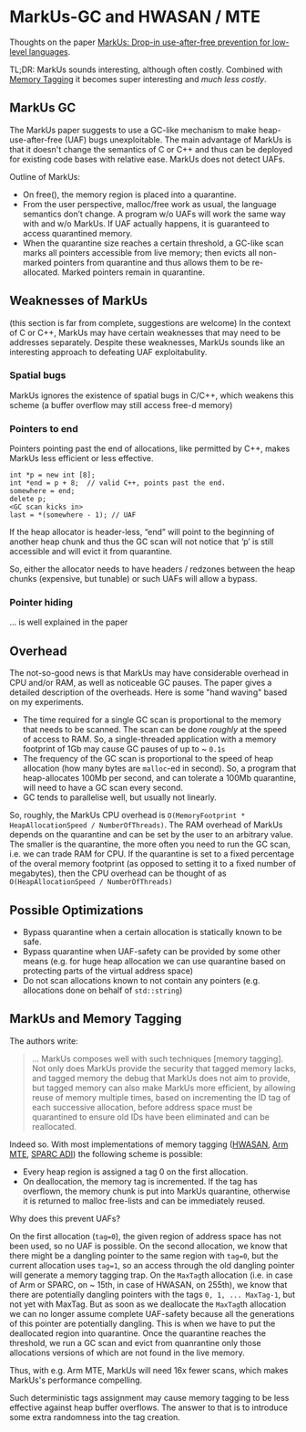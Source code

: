 # MarkUs-GC and HWASAN / MTE
Thoughts on the paper [MarkUs: Drop-in use-after-free prevention for
low-level languages](https://www.cl.cam.ac.uk/~tmj32/papers/docs/ainsworth20-sp.pdf).

TL;DR: MarkUs sounds interesting, although often costly. 
Combined with [Memory Tagging](hwaddress-sanitizer/MTE-iSecCon-2018.pdf) it becomes super interesting and *much less costly*. 

## MarkUs GC
The MarkUs paper suggests to use a GC-like mechanism to make heap-use-after-free (UAF) bugs unexploitable. 
The main advantage of MarkUs is that it doesn't change the semantics of C or C++ and thus can be deployed for existing code bases with relative ease. 
MarkUs does not detect UAFs.

Outline of MarkUs: 
* On free(), the memory region is placed into a quarantine. 
* From the user perspective, malloc/free work as usual, the language semantics don’t change. 
A program w/o UAFs will work the same way with and w/o MarkUs. 
If UAF actually happens, it is guaranteed to access quarantined memory.  
* When the quarantine size reaches a certain threshold, a GC-like scan 
marks all pointers accessible from live memory; then evicts all non-marked pointers 
from quarantine and thus allows them to be re-allocated. Marked pointers remain in quarantine.

## Weaknesses of MarkUs 

(this section is far from complete, suggestions are welcome)
In the context of C or C++, MarkUs may have certain weaknesses that may need to be addresses separately.
Despite these weaknesses, MarkUs sounds like an interesting approach to defeating UAF exploitabulity. 

### Spatial bugs

MarkUs ignores the existence of spatial bugs in C/C++, which weakens this scheme (a buffer overflow may still access free-d memory)

### Pointers to end

Pointers pointing past the end of allocations, like permitted by C++, makes MarkUs less efficient or less effective.
```
int *p = new int [8];
int *end = p + 8;  // valid C++, points past the end.
somewhere = end;
delete p;
<GC scan kicks in>
last = *(somewhere - 1); // UAF
```
If the heap allocator is header-less, “end” will point to the beginning of another heap chunk and thus the GC scan will not notice that ‘p’ is still accessible and will evict it from quarantine.

So, either the allocator needs to have headers / redzones between  the heap chunks (expensive, but tunable) or such UAFs will allow a bypass. 

### Pointer hiding
... is well explained in the paper 

## Overhead 
The not-so-good news is that MarkUs may have considerable overhead in CPU and/or RAM, as well as noticeable GC pauses. 
The paper gives a detailed description of the overheads.
Here is some "hand waving" based on my experiments. 

* The time required for a single GC scan is proportional to the memory that needs to be scanned.
The scan can be done *roughly* at the speed of access to RAM.
So, a single-threaded application with a memory footprint of 1Gb may cause GC pauses of up to ~ `0.1s`
* The frequency of the GC scan is proportional to the speed of heap allocation (how many bytes are `malloc`-ed in second). 
So, a program that heap-allocates 100Mb per second, and can tolerate a 100Mb quarantine, will need to have a GC scan every second.  
* GC tends to parallelise well, but usually not linearly. 

So, roughly, the MarkUs CPU overhead is `O(MemoryFootprint * HeapAllocationSpeed / NumberOfThreads)`.
The RAM overhead of MarkUs depends on the quarantine and can be set by the user to an arbitrary value. 
The smaller is the quarantine, the more often you need to run the GC scan, i.e. we can trade RAM for CPU.
If the quarantine is set to a fixed percentage of the overal memory footprint 
(as opposed to setting it to a fixed number of megabytes), 
then the CPU overhead can be thought of as `O(HeapAllocationSpeed / NumberOfThreads)`

## Possible Optimizations
* Bypass quarantine when a certain allocation is statically known to be safe. 
* Bypass quarantine when UAF-safety can be provided by some other means (e.g. for huge heap allocation we can use quarantine based on protecting parts of the virtual address space)
* Do not scan allocations known to not contain any pointers (e.g. allocations done on behalf of `std::string`)

## MarkUs and Memory Tagging
The authors write:
> ... MarkUs composes well with such techniques [memory tagging]. Not only
> does MarkUs provide the security that tagged memory lacks,
> and tagged memory the debug that MarkUs does not aim to
> provide, but tagged memory can also make MarkUs more
> efficient, by allowing reuse of memory multiple times, based
> on incrementing the ID tag of each successive allocation,
> before address space must be quarantined to ensure old IDs
> have been eliminated and can be reallocated.

Indeed so. With most implementations of memory tagging 
([HWASAN](https://clang.llvm.org/docs/HardwareAssistedAddressSanitizerDesign.html), 
[Arm MTE](https://developer.arm.com/-/media/Arm%20Developer%20Community/PDF/Arm_Memory_Tagging_Extension_Whitepaper.pdf), 
[SPARC ADI](https://www.kernel.org/doc/Documentation/sparc/adi.rst)) the following scheme is possible: 
* Every heap region is assigned a tag 0 on the first allocation. 
* On deallocation, the memory tag is incremented. If the tag has overflown, the memory chunk is put into MarkUs quarantine, 
otherwise it is returned to malloc free-lists and can be immediately reused. 

Why does this prevent UAFs? 

On the first allocation (`tag=0`), the given region of address space has not been used, so no UAF is possible. 
On the second allocation, we know that there might be a dangling pointer to the same region with `tag=0`, 
but the current allocation uses `tag=1`, so an access through the old dangling pointer will generate a memory tagging trap.
On the `MaxTag`th allocation (i.e. in case of Arm or SPARC, on ~ 15th, in case of HWASAN, on 255th), 
we know that there are potentially dangling pointers with the tags `0, 1, ... MaxTag-1`, but not yet with MaxTag.
But as soon as we deallocate the `MaxTag`th allocation we can no longer assume complete UAF-safety because all the generations of this pointer are potentially dangling. This is when we have to put the deallocated region into quarantine. 
Once the quarantine reaches the threshold, we run a GC scan and evict from quanrantine 
only those allocations versions of which are not found in the live memory.  

Thus, with e.g. Arm MTE, MarkUs will need 16x fewer scans, which makes MarkUs's performance compelling. 


Such deterministic tags assignment may cause memory tagging to be less effective against heap buffer overflows. 
The answer to that is to introduce some extra randomness into the tag creation. 
